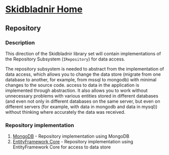 # [Skidbladnir Home](../../README.md)
## Repository

### Description
This direction of the Skidbladnir library set will contain implementations of the Repository Subsystem (`IRepository`) for data access.

The repository subsystem is needed to abstract from the implementation of data access, which allows you to change the data store (migrate from one database to another, for example, from mssql to mongodb) with minimal changes to the source code. access to data in the application is implemented through abstraction. It also allows you to work without unnecessary problems with various entities stored in different databases (and even not only in different databases on the same server, but even on different servers (for example, with data in mongodb and data in mysql)) without thinking where accurately the data was received.

### Repository implementation

1. [MongoDB](Skidbladnir.Repository.MongoDB/README.md) - Repository implementation using MongoDB
2. [EntityFramework Core](Skidbladnir.Repository.EntityFrameworkCore/README.md) - Repository implementation using EntityFramework Core for access to data store